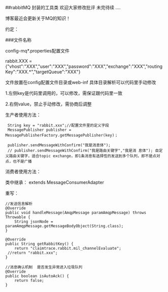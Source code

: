 ##rabbitMQ 封装的工具类 欢迎大家修改批评 未完待续 ....

博客最近会更新关于MQ的知识！

约定：

###文件名称 

config-mq*.properties配置文件


rabbit.XXX = {"vhost":"XXX","user":"XXX","password":"XXX","exchange":"XXX","routingKey":"XXX.*","targetQueue":"XXX"}

文件放置在config配置文件目录或web-inf 具体目录解析可以代码里手动修改

1.左侧key是代码里调用的，可以修改，需保证跟代码里一致

2.右侧value，禁止手动修改，需协商后调整

生产者使用方法：
    
     String key = "rabbit.xxx";//配置文件里的定义字段
     MessagePublisher publisher =       MessagePublisherFactory.getMessagePublisher(key)；
     
     publisher.sendMessageWithConfirm("我是消息体");
     // publisher.sendMessageWithConfirm("我是路由关键字","我是消 息体"); 自定义路由关键字，适合topic exchange，即1条消息有选择性的发送到多个队列，即不是点对点，也不是广播


消费者使用方法：

  类中继承： extends MessageConsumerAdapter

  重写：

	//发送信息解析
	@Override
	public void handleMessage(AmqpMessage paramAmqpMessage) throws Throwable {
		String jsonNode = paramAmqpMessage.getMessageBodyObject(String.class);
	}

	@Override
	public String getRabbitKey() {
		return "claimtrace.rabbit.mil_channelEvaluate";
     //return "rabbit.xxx";
	}
	
	//消息确认机制  是否发生异常进入垃圾队列
	@Override
	public boolean isAutoAck() {
		return false;
	}
    


